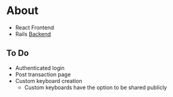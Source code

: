 # About

- React Frontend
- Rails [Backend](https://github.com/mhdhassan99/keyboard_frontend)

## To Do

- Authenticated login
- Post transaction page
- Custom keyboard creation
  - Custom keyboards have the option to be shared publicly